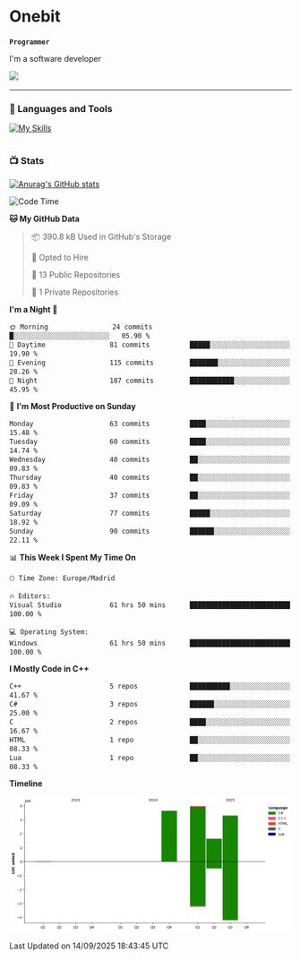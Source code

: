 # Onebit

**`Programmer`**

I'm a software developer

   ![](https://komarev.com/ghpvc/?username=onebit5&color=blueviolet)

---

### 🧰 Languages and Tools

[![My Skills](https://skillicons.dev/icons?i=cpp,c,cs,java,lua,unity,git,linux,github,discord,vscode,visualstudio)](https://skillicons.dev)
<br />

#

### 📺 Stats
[![Anurag's GitHub stats](https://github-readme-stats.vercel.app/api?username=onebit5&show_icons=true&theme=radical)](https://github.com/anuraghazra/github-readme-stats)                
<!--START_SECTION:waka-->
![Code Time](http://img.shields.io/badge/Code%20Time-423%20hrs%2053%20mins-blue)

**🐱 My GitHub Data** 

> 📦 390.8 kB Used in GitHub's Storage 
 > 
> 💼 Opted to Hire
 > 
> 📜 13 Public Repositories 
 > 
> 🔑 1 Private Repositories 
 > 
**I'm a Night 🦉** 

```text
🌞 Morning                24 commits          █░░░░░░░░░░░░░░░░░░░░░░░░   05.90 % 
🌆 Daytime                81 commits          █████░░░░░░░░░░░░░░░░░░░░   19.90 % 
🌃 Evening                115 commits         ███████░░░░░░░░░░░░░░░░░░   28.26 % 
🌙 Night                  187 commits         ███████████░░░░░░░░░░░░░░   45.95 % 
```
📅 **I'm Most Productive on Sunday** 

```text
Monday                   63 commits          ████░░░░░░░░░░░░░░░░░░░░░   15.48 % 
Tuesday                  60 commits          ████░░░░░░░░░░░░░░░░░░░░░   14.74 % 
Wednesday                40 commits          ██░░░░░░░░░░░░░░░░░░░░░░░   09.83 % 
Thursday                 40 commits          ██░░░░░░░░░░░░░░░░░░░░░░░   09.83 % 
Friday                   37 commits          ██░░░░░░░░░░░░░░░░░░░░░░░   09.09 % 
Saturday                 77 commits          █████░░░░░░░░░░░░░░░░░░░░   18.92 % 
Sunday                   90 commits          ██████░░░░░░░░░░░░░░░░░░░   22.11 % 
```


📊 **This Week I Spent My Time On** 

```text
🕑︎ Time Zone: Europe/Madrid

🔥 Editors: 
Visual Studio            61 hrs 50 mins      █████████████████████████   100.00 % 

💻 Operating System: 
Windows                  61 hrs 50 mins      █████████████████████████   100.00 % 
```

**I Mostly Code in C++** 

```text
C++                      5 repos             ██████████░░░░░░░░░░░░░░░   41.67 % 
C#                       3 repos             ██████░░░░░░░░░░░░░░░░░░░   25.00 % 
C                        2 repos             ████░░░░░░░░░░░░░░░░░░░░░   16.67 % 
HTML                     1 repo              ██░░░░░░░░░░░░░░░░░░░░░░░   08.33 % 
Lua                      1 repo              ██░░░░░░░░░░░░░░░░░░░░░░░   08.33 % 
```



**Timeline**

![Lines of Code chart](https://raw.githubusercontent.com/Onebit5/Onebit5/main/assets/bar_graph.png)


 Last Updated on 14/09/2025 18:43:45 UTC
<!--END_SECTION:waka-->
